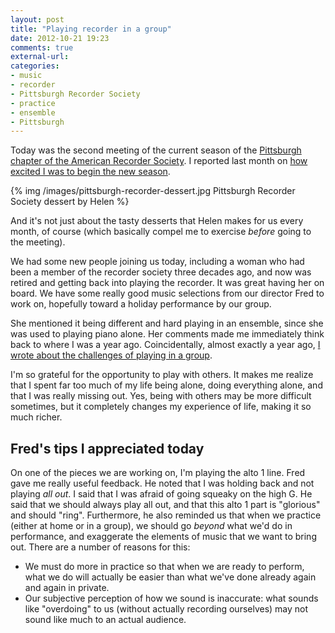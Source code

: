 ```yaml
---
layout: post
title: "Playing recorder in a group"
date: 2012-10-21 19:23
comments: true
external-url:
categories:
- music
- recorder
- Pittsburgh Recorder Society
- practice
- ensemble
- Pittsburgh
---
```

Today was the second meeting of the current season of the [Pittsburgh chapter of the American Recorder Society](http://www.andrew.cmu.edu/user/lukas/pcars/Welcome.html). I reported last month on [how excited I was to begin the new season](/blog/2012/09/16/excited-by-the-new-season-of-the-pittsburgh-recorder-society/).

{% img /images/pittsburgh-recorder-dessert.jpg Pittsburgh Recorder Society dessert by Helen %}

And it's not just about the tasty desserts that Helen makes for us every month, of course (which basically compel me to exercise *before* going to the meeting).

We had some new people joining us today, including a woman who had been a member of the recorder society three decades ago, and now was retired and getting back into playing the recorder. It was great having her on board. We have some really good music selections from our director Fred to work on, hopefully toward a holiday performance by our group.

She mentioned it being different and hard playing in an ensemble, since she was used to playing piano alone. Her comments made me immediately think back to where I was a year ago. Coincidentally, almost exactly a year ago, [I wrote about the challenges of playing in a group](/blog/2011/10/30/harder-to-play-in-a-group-than-alone/).

I'm so grateful for the opportunity to play with others. It makes me realize that I spent far too much of my life being alone, doing everything alone, and that I was really missing out. Yes, being with others may be more difficult sometimes, but it completely changes my experience of life, making it so much richer.

## Fred's tips I appreciated today

On one of the pieces we are working on, I'm playing the alto 1 line. Fred gave me really useful feedback. He noted that I was holding back and not playing *all out*. I said that I was afraid of going squeaky on the high G. He said that we should always play all out, and that this alto 1 part is "glorious" and should "ring". Furthermore, he also reminded us that when we practice (either at home or in a group), we should go *beyond* what we'd do in performance, and exaggerate the elements of music that we want to bring out. There are a number of reasons for this:

- We must do more in practice so that when we are ready to perform, what we do will actually be easier than what we've done already again and again in private.
- Our subjective perception of how we sound is inaccurate: what sounds like "overdoing" to us (without actually recording ourselves) may not sound like much to an actual audience.
